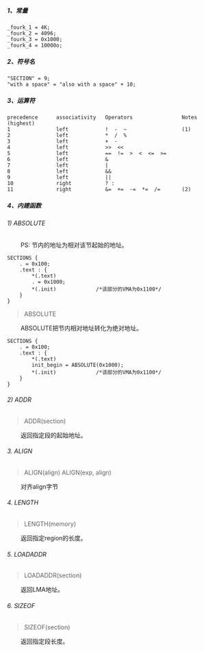 ##### 1、常量

```
_fourk_1 = 4K;
_fourk_2 = 4096;
_fourk_3 = 0x1000;
_fourk_4 = 10000o;
```

##### 2、符号名

```
"SECTION" = 9;
"with a space" = "also with a space" + 10;
```

##### 3、运算符

```
precedence      associativity   Operators                Notes
(highest)
1               left            !  -  ~                  (1)
2               left            *  /  %
3               left            +  -
4               left            >>  <<
5               left            ==  !=  >  <  <=  >=
6               left            &
7               left            |
8               left            &&
9               left            ||
10              right           ? :
11              right           &=  +=  -=  *=  /=       (2)
```

##### 4、内建函数

###### 1) ABSOLUTE
&nbsp;&nbsp;&nbsp;&nbsp;&nbsp;&nbsp;&nbsp;&nbsp;PS: 节内的地址为相对该节起始的地址。
```
SECTIONS {
    . = 0x100;
    .text : {
        *(.text)
        . = 0x1000;
        *(.init)             /*该部分的VMA为0x1100*/
    }
}
```

> ABSOLUTE

&nbsp;&nbsp;&nbsp;&nbsp;&nbsp;&nbsp;&nbsp;&nbsp;ABSOLUTE把节内相对地址转化为绝对地址。

```
SECTIONS {
    . = 0x100;
    .text : {
        *(.text)
        init_begin = ABSOLUTE(0x1000);
        *(.init)             /*该部分的VMA为0x1100*/
    }
}
```


###### 2) ADDR

> ADDR(section)

&nbsp;&nbsp;&nbsp;&nbsp;&nbsp;&nbsp;&nbsp;&nbsp;返回指定段的起始地址。

###### 3. ALIGN

> ALIGN(align)
 ALIGN(exp, align)

 &nbsp;&nbsp;&nbsp;&nbsp;&nbsp;&nbsp;&nbsp;&nbsp;对齐align字节

 ###### 4. LENGTH

 > LENGTH(memory)

 &nbsp;&nbsp;&nbsp;&nbsp;&nbsp;&nbsp;&nbsp;&nbsp;返回指定region的长度。

 ###### 5. LOADADDR

 > LOADADDR(section)

 &nbsp;&nbsp;&nbsp;&nbsp;&nbsp;&nbsp;&nbsp;&nbsp;返回LMA地址。

 ###### 6. SIZEOF

 > SIZEOF(section)

 &nbsp;&nbsp;&nbsp;&nbsp;&nbsp;&nbsp;&nbsp;&nbsp;返回指定段长度。
